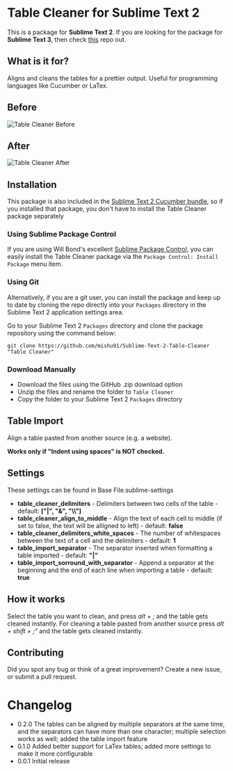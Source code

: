 # Table Cleaner for Sublime Text 2

This is a package for **Sublime Text 2**. If you are looking for the package for **Sublime Text 3**, then check [this](https://github.com/amisarca/Sublime-Text-Table-Cleaner) repo out.

## What is it for?

Aligns and cleans the tables for a prettier output. Useful for programming languages like Cucumber or LaTex.

## Before

![Table Cleaner Before](https://dl.dropbox.com/u/8314245/TableCleanerBefore.png)

## After

![Table Cleaner After](https://dl.dropbox.com/u/8314245/TableCleanerAfter.png)

## Installation

This package is also included in the [Sublime Text 2 Cucumber bundle](https://github.com/drewda/cucumber-sublime2-bundle), so if you installed that package, you don't have to install the Table Cleaner package separately 

### Using Sublime Package Control

If you are using Will Bond's excellent [Sublime Package Control](http://wbond.net/sublime_packages/package_control), you can easily install the Table Cleaner package via the `Package Control: Install Package` menu item.

### Using Git

Alternatively, if you are a git user, you can install the package and keep up to date by cloning the repo directly into your `Packages` directory in the Sublime Text 2 application settings area.

Go to your Sublime Text 2 `Packages` directory and clone the package repository using the command below:

    git clone https://github.com/mishu91/Sublime-Text-2-Table-Cleaner "Table Cleaner"

### Download Manually

* Download the files using the GitHub .zip download option
* Unzip the files and rename the folder to `Table Cleaner`
* Copy the folder to your Sublime Text 2 `Packages` directory

## Table Import

Align a table pasted from another source (e.g. a website).

**Works only if "Indent using spaces" is NOT checked.**

## Settings
These settings can be found in Base File.sublime-settings
- **table_cleaner_delimiters** - Delimiters between two cells of the table - default: **["|", "&", "\\\\"]**
- **table_cleaner_align_to_middle** - Align the text of each cell to middle (if set to false, the text will be alligned to left) - default: **false**
- **table_cleaner_delimiters_white_spaces** - The number of whitespaces between the text of a cell and the delimiters - default: **1**
- **table_import_separator** - The separator inserted when formatting a table imported - default: **"|"**
- **table_import_sorround_with_separator** - Append a separator at the beginning and the end of each line when importing a table - default: **true**

## How it works
Select the table you want to clean, and press *alt + ;* and the table gets cleaned instantly.
For cleaning a table pasted from another source press *alt + shift + ;"* and the table gets cleaned instantly.

## Contributing
Did you spot any bug or think of a great improvement? Create a new issue, or submit a pull request.

# Changelog
- 0.2.0 The tables can be aligned by multiple separators at the same time, and the separators can have more than one character; multiple selection works as well; added the table import feature
- 0.1.0 Added better support for LaTex tables; added more settings to make it more configurable
- 0.0.1 Initial release
